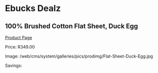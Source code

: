 
# Ebucks Dealz
## 100% Brushed Cotton Flat Sheet, Duck Egg
[Product Page](https://www.ebucks.com/web/shop/productSelected.do?prodId=925098599&catId=704984344)

Price: R349.00

Image: /web/cms/system/galleries/pics/prodimg/Flat-Sheet-Duck-Egg.jpg

Savings: 


	